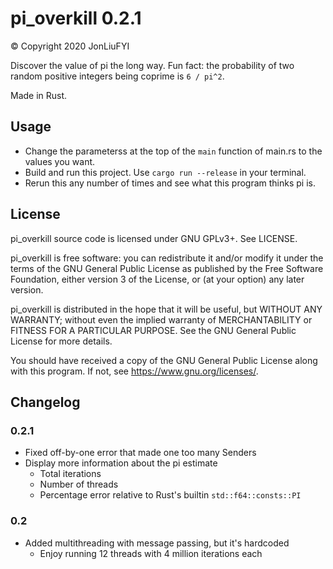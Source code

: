 # pi_overkill 0.2.1
© Copyright 2020 JonLiuFYI

Discover the value of pi the long way. Fun fact: the probability of two random positive integers being coprime is `6 / pi^2`.

Made in Rust.

## Usage
* Change the parameterss at the top of the `main` function of main.rs to the values you want.
* Build and run this project. Use `cargo run --release` in your terminal.
* Rerun this any number of times and see what this program thinks pi is.

## License
pi_overkill source code is licensed under GNU GPLv3+. See LICENSE.

pi_overkill is free software: you can redistribute it and/or modify it under the terms of the GNU General Public License as published by the Free Software Foundation, either version 3 of the License, or (at your option) any later version.

pi_overkill is distributed in the hope that it will be useful, but WITHOUT ANY WARRANTY; without even the implied warranty of MERCHANTABILITY or FITNESS FOR A PARTICULAR PURPOSE. See the GNU General Public License for more details.

You should have received a copy of the GNU General Public License along with this program. If not, see https://www.gnu.org/licenses/.

## Changelog
### 0.2.1
* Fixed off-by-one error that made one too many Senders
* Display more information about the pi estimate
  * Total iterations
  * Number of threads
  * Percentage error relative to Rust's builtin `std::f64::consts::PI`

### 0.2
* Added multithreading with message passing, but it's hardcoded
  * Enjoy running 12 threads with 4 million iterations each